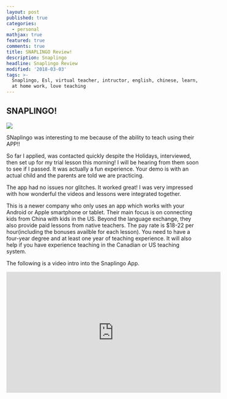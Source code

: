 ```yaml
---
layout: post
published: true
categories:
  - personal
mathjax: true
featured: true
comments: true
title: SNAPLINGO Review!
description: Snaplingo
headline: Snaplingo Review
modified: '2018-03-03'
tags: >-
  Snaplingo, Esl, virtual teacher, intructor, english, chinese, learn, mom, stay
  at home work, love teaching
---
```

## SNAPLINGO!

![]({{site.baseurl}}/images/snaplingo.jpg)

SNaplingo was interesting to me because of the ability to teach using their APP!!


So far I applied, was contacted quickly despite the Holidays, interviewed, then set up for my trial lesson this morning!  I will be hearing from them soon to see if I passed.  It was actually a fun experience.  Your demo is with an actual child and the parents are told we are practicing.

The app had no issues nor glitches.  It worked great!  I was very impressed with how wonderful the videos and lessons were integrated together.

This is a newer company who only uses an app which works with your Android or Apple smartphone or tablet. Their main focus is on connecting kids from China with kids in the US. Beyond the language exchange, they also provide paid lessons from native teachers. The pay rate is $18-22 per hour(including the bonuses availble for each lesson). You need to have a four-year degree and at least one year of teaching experience. It will also help if you have experience teaching in the Canadian or US teaching system.

The following is a video intro into the Snaplingo App.

<iframe width="560" height="315" src="https://www.youtube.com/embed/2cAbYLjNiPQ" frameborder="0" allow="autoplay; encrypted-media" allowfullscreen></iframe>

